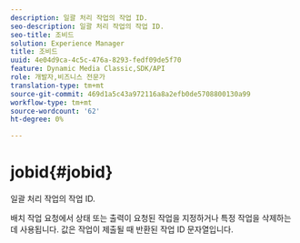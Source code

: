 ```yaml
---
description: 일괄 처리 작업의 작업 ID.
seo-description: 일괄 처리 작업의 작업 ID.
seo-title: 조비드
solution: Experience Manager
title: 조비드
uuid: 4e04d9ca-4c5c-476a-8293-fedf09de5f70
feature: Dynamic Media Classic,SDK/API
role: 개발자,비즈니스 전문가
translation-type: tm+mt
source-git-commit: 469d1a5c43a972116a8a2efb0de5708800130a99
workflow-type: tm+mt
source-wordcount: '62'
ht-degree: 0%

---
```



# jobid{#jobid}

일괄 처리 작업의 작업 ID.

배치 작업 요청에서 상태 또는 출력이 요청된 작업을 지정하거나 특정 작업을 삭제하는 데 사용됩니다. 값은 작업이 제출될 때 반환된 작업 ID 문자열입니다.
